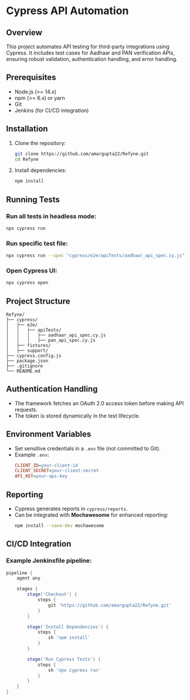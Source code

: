 # Cypress API Automation

## Overview
This project automates API testing for third-party integrations using Cypress. It includes test cases for Aadhaar and PAN verification APIs, ensuring robust validation, authentication handling, and error handling.

## Prerequisites
- Node.js (>= 14.x)
- npm (>= 6.x) or yarn
- Git
- Jenkins (for CI/CD integration)

## Installation
1. Clone the repository:
   ```sh
   git clone https://github.com/amargupta22/Refyne.git
   cd Refyne
   ```
2. Install dependencies:
   ```sh
   npm install
   ```

## Running Tests
### Run all tests in headless mode:
```sh
npx cypress run
```

### Run specific test file:
```sh
npx cypress run --spec "cypress/e2e/apiTests/aadhaar_api_spec.cy.js"
```

### Open Cypress UI:
```sh
npx cypress open
```

## Project Structure
```
Refyne/
├── cypress/
│   ├── e2e/
│   │   ├── apiTests/
│   │   │   ├── aadhaar_api_spec.cy.js
│   │   │   ├── pan_api_spec.cy.js
│   ├── fixtures/
│   ├── support/
├── cypress.config.js
├── package.json
├── .gitignore
└── README.md
```

## Authentication Handling
- The framework fetches an OAuth 2.0 access token before making API requests.
- The token is stored dynamically in the test lifecycle.

## Environment Variables
- Set sensitive credentials in a `.env` file (not committed to Git).
- Example `.env`:
  ```ini
  CLIENT_ID=your-client-id
  CLIENT_SECRET=your-client-secret
  API_KEY=your-api-key
  ```

## Reporting
- Cypress generates reports in `cypress/reports`.
- Can be integrated with **Mochawesome** for enhanced reporting:
  ```sh
  npm install --save-dev mochawesome
  ```

## CI/CD Integration
### Example Jenkinsfile pipeline:
```groovy
pipeline {
    agent any

    stages {
        stage('Checkout') {
            steps {
                git 'https://github.com/amargupta22/Refyne.git'
            }
        }

        stage('Install Dependencies') {
            steps {
                sh 'npm install'
            }
        }

        stage('Run Cypress Tests') {
            steps {
                sh 'npx cypress run'
            }
        }
    }
}
```



